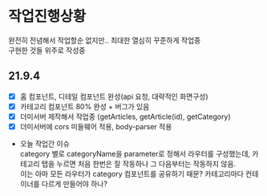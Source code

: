 # 작업진행상황

완전히 전념해서 작업할순 없지만.. 최대한 열심히 꾸준하게 작업중  
구현한 것들 위주로 작성중

## 21.9.4

- [x] 홈 컴포넌트, 디테일 컴포넌트 완성(api 요청, 대략적인 화면구성)  
- [x] 카테고리 컴포넌트 80% 완성 + 버그가 있음  
- [x] 더미서버 제작해서 작업중 (getArticles, getArticle(id), getCategory)
- [x] 더미서버에 cors 미들웨어 적용, body-parser 적용

- 오늘 작업간 이슈  
category 별로 categoryName을 parameter로 정해서 라우터를 구성했는데, 카테고리 탭을 누르면 처음 한번은 잘 작동하나 그 다음부터는 작동하지 않음.  
이는 아마 모든 라우터가 category 컴포넌트를 공유하기 때문? 카테고리마다 컨테이너를 다르게 만들어야 하나?
